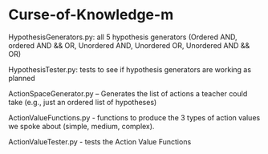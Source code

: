 # Curse-of-Knowledge-m

HypothesisGenerators.py: all 5 hypothesis generators (Ordered AND, ordered AND && OR, Unordered AND, Unordered OR, Unordered AND && OR)

HypothesisTester.py: tests to see if hypothesis generators are working as planned

ActionSpaceGenerator.py – Generates the list of actions a teacher could take (e.g., just an ordered list of hypotheses)

ActionValueFunctions.py - functions to produce the 3 types of action values we spoke about (simple, medium, complex). 

ActionValueTester.py - tests the Action Value Functions


